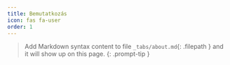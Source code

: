 ```yaml
---
title: Bemutatkozás
icon: fas fa-user
order: 1
---
```


> Add Markdown syntax content to file `_tabs/about.md`{: .filepath } and it will show up on this page.
{: .prompt-tip }
